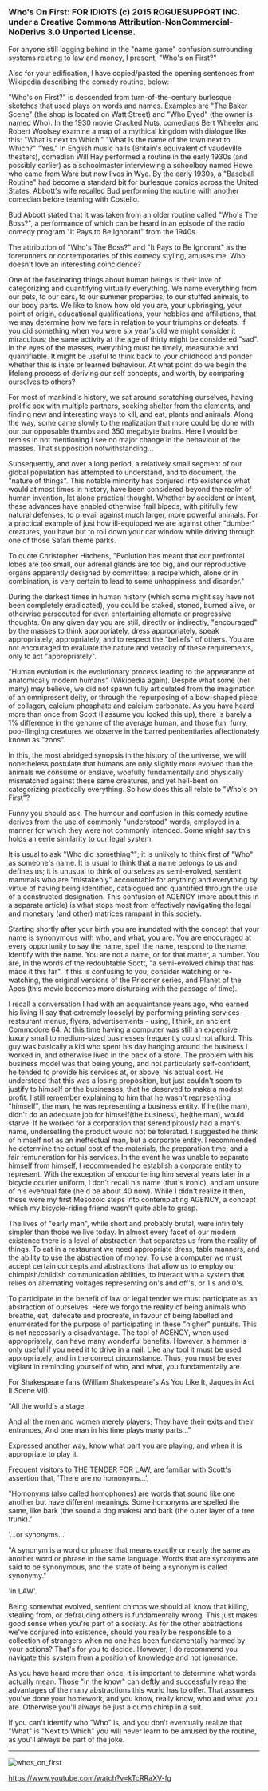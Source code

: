 ### Who's On First: FOR IDIOTS (c) 2015 ROGUESUPPORT INC. under a Creative Commons Attribution-NonCommercial-NoDerivs 3.0 Unported License.
For anyone still lagging behind in the "name game" confusion surrounding systems relating to law and money, I present, "Who's on First?"

Also for your edification, I have copied/pasted the opening sentences from Wikipedia describing the comedy routine, below:

"Who's on First?" is descended from turn-of-the-century burlesque sketches that used plays on words and names. Examples are "The Baker Scene" (the shop is located on Watt Street) and "Who Dyed" (the owner is named Who). In the 1930 movie Cracked Nuts, comedians Bert Wheeler and Robert Woolsey examine a map of a mythical kingdom with dialogue like this: "What is next to Which." "What is the name of the town next to Which?" "Yes." In English music halls (Britain's equivalent of vaudeville theaters), comedian Will Hay performed a routine in the early 1930s (and possibly earlier) as a schoolmaster interviewing a schoolboy named Howe who came from Ware but now lives in Wye. By the early 1930s, a "Baseball Routine" had become a standard bit for burlesque comics across the United States. Abbott's wife recalled Bud performing the routine with another comedian before teaming with Costello.

Bud Abbott stated that it was taken from an older routine called "Who's The Boss?", a performance of which can be heard in an episode of the radio comedy program "It Pays to Be Ignorant" from the 1940s.

The attribution of "Who's The Boss?" and "It Pays to Be Ignorant" as the forerunners or contemporaries of this comedy styling, amuses me. Who doesn't love an interesting coincidence?

One of the fascinating things about human beings is their love of categorizing and quantifying virtually everything. We name everything from our pets, to our cars, to our summer properties, to our stuffed animals, to our body parts. We like to know how old you are, your upbringing, your point of origin, educational qualifications, your hobbies and affiliations, that we may determine how we fare in relation to your triumphs or defeats. If you did something when you were six year's old we might consider it miraculous; the same activity at the age of thirty might be considered "sad". In the eyes of the masses, everything must be timely, measurable and quantifiable. It might be useful to think back to your childhood and ponder whether this is inate or learned behaviour. At what point do we begin the lifelong process of deriving our self concepts, and worth, by comparing ourselves to others?

For most of mankind's history, we sat around scratching ourselves, having prolific sex with multiple partners, seeking shelter from the elements, and finding new and interesting ways to kill, and eat, plants and animals. Along the way, some came slowly to the realization that more could be done with our our opposable thumbs and 350 megabyte brains. Here I would be remiss in not mentioning I see no major change in the behaviour of the masses. That supposition notwithstanding...

Subsequently, and over a long period, a relatively small segment of our global population has attempted to understand, and to document, the "nature of things". This notable minority has conjured into existence what would at most times in history, have been considered beyond the realm of human invention, let alone practical thought. Whether by accident or intent, these advances have enabled otherwise frail bipeds, with pitifully few natural defenses, to prevail against much larger, more powerful animals. For a practical example of just how ill-equipped we are against other "dumber" creatures, you have but to roll down your car window while driving through one of those Safari theme parks.

To quote Christopher Hitchens, "Evolution has meant that our prefrontal lobes are too small, our adrenal glands are too big, and our reproductive organs apparently designed by committee; a recipe which, alone or in combination, is very certain to lead to some unhappiness and disorder."

During the darkest times in human history (which some might say have not been completely eradicated), you could be staked, stoned, burned alive, or otherwise persecuted for even entertaining alternate or progressive thoughts. On any given day you are still, directly or indirectly, "encouraged" by the masses to think appropriately, dress appropriately, speak appropriately, <insert your own requirement> appropriately, and to respect the "beliefs" of others. You are not encouraged to evaluate the nature and veracity of these requirements, only to act "appropriately".

"Human evolution is the evolutionary process leading to the appearance of anatomically modern humans" (Wikipedia again). Despite what some (hell many) may believe, we did not spawn fully articulated from the imagination of an omnipresent deity, or through the repurposing of a bow-shaped piece of collagen, calcium phosphate and calcium carbonate. As you have heard more than once from Scott (I assume you looked this up), there is barely a 1% difference in the genome of the average human, and those fun, furry, poo-flinging creatures we observe in the barred penitentiaries affectionately known as "zoos".

In this, the most abridged synopsis in the history of the universe, we will nonetheless postulate that humans are only slightly more evolved than the animals we consume or enslave, woefully fundamentally and physically mismatched against these same creatures, and yet hell-bent on categorizing practically everything. So how does this all relate to "Who's on First"?

Funny you should ask. The humour and confusion in this comedy routine derives from the use of commonly "understood" words, employed in a manner for which they were not commonly intended. Some might say this holds an eerie similarity to our legal system.

It is usual to ask "Who did something?"; it is unlikely to think first of "Who" as someone's name. It is usual to think that a name belongs to us and defines us; it is unusual to think of ourselves as semi-evolved, sentient mammals who are "mistakenly" accountable for anything and everything by virtue of having being identified, catalogued and quantified through the use of a constructed designation. This confusion of AGENCY (more about this in a separate article) is what stops most from effectively navigating the legal and monetary (and other) matrices rampant in this society.

Starting shortly after your birth you are inundated with the concept that your name is synonymous with who, and what, you are. You are encouraged at every opportunity to say the name, spell the name, respond to the name, identify with the name. You are not a name, or for that matter, a number. You are, in the words of the redoubtable Scott, "a semi-evolved chimp that has made it this far". If this is confusing to you, consider watching or re-watching, the original versions of the Prisoner series, and Planet of the Apes (this movie becomes more disturbing with the passage of time).

I recall a conversation I had with an acquaintance years ago, who earned his living (I say that extremely loosely) by performing printing services - restaurant menus, flyers, advertisements - using, I think, an ancient Commodore 64. At this time having a computer was still an expensive luxury small to medium-sized businesses frequently could not afford. This guy was basically a kid who spent his day hanging around the business I worked in, and otherwise lived in the back of a store. The problem with his business model was that being young, and not particularly self-confident, he tended to provide his services at, or above, his actual cost. He understood that this was a losing proposition, but just couldn't seem to justify to himself or the businesses, that he deserved to make a modest profit. I still remember explaining to him that he wasn't representing "himself", the man, he was representing a business entity. If he(the man), didn't do an adequate job for himself(the business), he(the man), would starve. If he worked for a corporation that serendipitously had a man's name, underselling the product would not be tolerated. I suggested he think of himself not as an ineffectual man, but a corporate entity. I recommended he determine the actual cost of the materials, the preparation time, and a fair remuneration for his services. In the event he was unable to separate himself from himself, I recommended he establish a corporate entity to represent. With the exception of encountering him several years later in a bicycle courier uniform, I don't recall his name (that's ironic), and am unsure of his eventual fate (he'd be about 40 now). While I didn't realize it then, these were my first Mesozoic steps into contemplating AGENCY, a concept which my bicycle-riding friend wasn't quite able to grasp.

The lives of "early man", while short and probably brutal, were infinitely simpler than those we live today. In almost every facet of our modern existence there is a level of abstraction that separates us from the reality of things. To eat in a restaurant we need appropriate dress, table manners, and the ability to use the abstraction of money. To use a computer we must accept certain concepts and abstractions that allow us to employ our chimpish/childish communication abilities, to interact with a system that relies on alternating voltages representing on's and off's, or 1's and 0's.

To participate in the benefit of law or legal tender we must participate as an abstraction of ourselves. Here we forgo the reality of being animals who breathe, eat, defecate and procreate, in favour of being labelled and enumerated for the purpose of participating in these "higher" pursuits. This is not necessarily a disadvantage. The tool of AGENCY, when used appropriately, can have many wonderful benefits. However, a hammer is only useful if you need it to drive in a nail. Like any tool it must be used appropriately, and in the correct circumstance. Thus, you must be ever vigilant in reminding yourself of who, and what, you fundamentally are.

For Shakespeare fans (William Shakespeare's As You Like It, Jaques in Act II Scene VII):

"All the world's a stage,

And all the men and women merely players;
They have their exits and their entrances,
And one man in his time plays many parts..."

Expressed another way, know what part you are playing, and when it is appropriate to play it.

Frequent visitors to THE TENDER FOR LAW, are familiar with Scott's assertion that, 'There are no homonyms...',

"Homonyms (also called homophones) are words that sound like one another but have different meanings. Some homonyms are spelled the same, like bark (the sound a dog makes) and bark (the outer layer of a tree trunk)."

'...or synonyms...'

"A synonym is a word or phrase that means exactly or nearly the same as another word or phrase in the same language. Words that are synonyms are said to be synonymous, and the state of being a synonym is called synonymy."

'in LAW'.

Being somewhat evolved, sentient chimps we should all know that killing, stealing from, or defrauding others is fundamentally wrong. This just makes good sense when you're part of a society. As for the other abstractions we've conjured into existence, should you really be responsible to a collection of strangers when no one has been fundamentally harmed by your actions? That's for you to decide. However, I do recommend you navigate this system from a position of knowledge and not ignorance.

As you have heard more than once, it is important to determine what words actually mean. Those "in the know" can deftly and successfully reap the advantages of the many abstractions this world has to offer. That assumes you've done your homework, and you know, really know, who and what you are. Otherwise you'll always be just a dumb chimp in a suit.

If you can't identify who "Who" is, and you don't eventually realize that "What" is "Next to Which" you will never learn to be amused by the routine, as you'll always be part of the joke.

***

![whos_on_first](http://kentbarrett.com/wp-content/uploads/2015/06/whos_on_first.jpg)

https://www.youtube.com/watch?v=kTcRRaXV-fg
